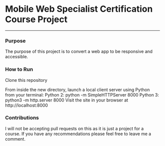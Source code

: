 # Mobile Web Specialist Certification Course Project
---
### Purpose
The purpose of this project is to convert a web app to be responsive and accessible.

### How to Run 
Clone this repository

From inside the new directory, launch a local client server using Python from your terminal: 
Python 2: python -m SimpleHTTPServer 8000 
Python 3: python3 -m http.server 8000
Visit the site in your browser at http://localhost:8000

### Contributions
I will not be accepting pull requests on this as it is just a project for a course. If you have any recommendations please feel free to leave me a comment.
